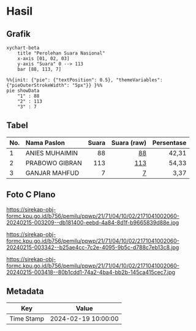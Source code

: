 # Hasil

## Grafik

```mermaid
xychart-beta
    title "Perolehan Suara Nasional"
    x-axis [01, 02, 03]
    y-axis "Suara" 0 --> 113
    bar [88, 113, 7]
```

```mermaid
%%{init: {"pie": {"textPosition": 0.5}, "themeVariables": {"pieOuterStrokeWidth": "5px"}} }%%
pie showData
    "1" : 88
    "2" : 113
    "3" : 7
```

## Tabel

| No. | Nama Paslon    | Suara | Suara (raw) | Persentase |
|:--- |:-------------- | -----:| -----------:| ----------:|
| 1   | ANIES MUHAIMIN | 88    | [88][p-1]   | 42,31      |
| 2   | PRABOWO GIBRAN | 113   | [113][p-2]  | 54,33      |
| 3   | GANJAR MAHFUD  | 7     | [7][p-3]    | 3,37       |


[p-1]: https://github.com/gigit-pemilu/pemilu-2024/blob/main/pilpres/hitung-suara/sub/21-kepulauan-riau/sub/71-kota-batam/sub/04-nongsa/sub/1002-batu-besar/sub/060-tps/sub/paslon-1.txt
[p-2]: https://github.com/gigit-pemilu/pemilu-2024/blob/main/pilpres/hitung-suara/sub/21-kepulauan-riau/sub/71-kota-batam/sub/04-nongsa/sub/1002-batu-besar/sub/060-tps/sub/paslon-2.txt
[p-3]: https://github.com/gigit-pemilu/pemilu-2024/blob/main/pilpres/hitung-suara/sub/21-kepulauan-riau/sub/71-kota-batam/sub/04-nongsa/sub/1002-batu-besar/sub/060-tps/sub/paslon-3.txt

## Foto C Plano

https://sirekap-obj-formc.kpu.go.id/b756/pemilu/ppwp/21/71/04/10/02/2171041002060-20240215-003209--db181400-eebd-4a84-8d1f-b9665839d88e.jpg

https://sirekap-obj-formc.kpu.go.id/b756/pemilu/ppwp/21/71/04/10/02/2171041002060-20240215-003342--b25ae4cc-7c2e-4095-9b5c-d788c7eb13c8.jpg

https://sirekap-obj-formc.kpu.go.id/b756/pemilu/ppwp/21/71/04/10/02/2171041002060-20240215-003418--80b1cdd1-74a2-4ba4-bb2b-145ca415cec7.jpg


## Metadata

| Key        | Value               |
| ---------- | ------------------- |
| Time Stamp | 2024-02-19 10:00:00 |



